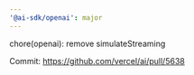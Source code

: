 ```yaml
---
'@ai-sdk/openai': major
---
```


chore(openai): remove simulateStreaming

Commit: https://github.com/vercel/ai/pull/5638
